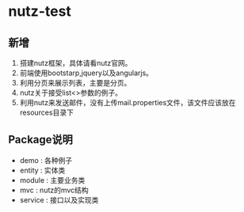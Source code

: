 # nutz-test
## 新增
1. 搭建nutz框架，具体请看nutz官网。
2. 前端使用bootstarp,jquery以及angularjs。 
3. 利用分页来展示列表，主要是分页。
4. nutz关于接受list<>参数的例子。
5. 利用nutz来发送邮件，没有上传mail.properties文件，该文件应该放在resources目录下
## Package说明
* demo : 各种例子
* entity : 实体类
* module : 主要业务类
* mvc : nutz的mvc结构
* service : 接口以及实现类

